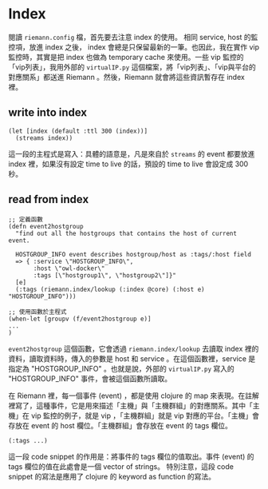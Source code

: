# Index

閱讀 `riemann.config` 檔，首先要去注意 index 的使用。 相同 service, host 的監控項，放進 index 之後， index 會總是只保留最新的一筆。也因此，我在實作 vip 監控時，其實是把 index 也做為 temporary cache 來使用。一些 vip 監控的「vip列表」，我用外部的 `virtualIP.py` 這個檔案，將「vip列表」、「vip與平台的對應關系」都送進 Riemann 。然後，Riemann 就會將這些資訊暫存在 index 裡。

## write into index
```
(let [index (default :ttl 300 (index))]
  (streams index))
```
這一段的主程式是寫入：具體的語意是，凡是來自於 `streams` 的 event 都要放進 index 裡，如果沒有設定 time to live 的話，預設的 time to live 會設定成 300 秒。

## read from index
```
;; 定義函數
(defn event2hostgroup
  "find out all the hostgroups that contains the host of current event.

  HOSTGROUP_INFO event describes hostgroup/host as :tags/:host field
  => { :service \"HOSTGROUP_INFO\",
       :host \"owl-docker\"
       :tags [\"hostgroup1\", \"hostgroup2\"]}"
  [e]
  (:tags (riemann.index/lookup (:index @core) (:host e) "HOSTGROUP_INFO")))

;; 使用函數於主程式 
(when-let [groupv (f/event2hostgroup e)]
...
)
```

`event2hostgroup` 這個函數，它會透過 `riemann.index/lookup` 去讀取 index 裡的資料，讀取資料時，傳入的參數是 host 和 service 。在這個函數裡，service 是指定為 "HOSTGROUP_INFO" 。也就是說，外部的 `virtualIP.py` 寫入的 "HOSTGROUP_INFO" 事件，會被這個函數所讀取。

在 Riemann 裡，每一個事件 (event) ，都是使用 clojure 的 map 來表現。在註解裡寫了，這種事件，它是用來描述「主機」與「主機群組」的對應關系。其中「主機」在 vip 監控的例子，就是 vip ，「主機群組」就是 vip 對應的平台。「主機」會存放在 event 的 host 欄位。「主機群組」會存放在 event 的 tags 欄位。

```
(:tags ...)
```
這一段 code snippet 的作用是：將事件的 tags 欄位的值取出。事件 (event) 的 tags 欄位的值在此處會是一個 vector of strings。 特別注意，這段 code snippet 的寫法是應用了 clojure 的 keyword as function 的寫法。
